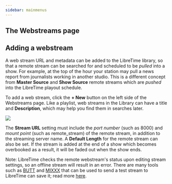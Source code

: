 ```yaml
---
sidebar: mainmenus
---
```


The Webstreams page
-------------------

## Adding a webstream
A web stream URL and metadata can be added to the LibreTime library, so that a remote stream can be searched for and scheduled to be *pulled* into a show. For example, at the top of the hour your station may pull a news report from journalists working in another studio. This is a different concept from **Master Source** and **Show Source** remote streams which are *pushed* into the LibreTime playout schedule.

To add a web stream, click the **+ New** button on the left side of the Webstreams page. Like a playlist, web streams in the Library can have a title and **Description**, which may help you find them in searches later.

![](webstream.jpg)

The **Stream URL** setting must include the *port number* (such as 8000) and *mount point* (such as remote\_stream) of the remote stream, in addition to the streaming server name. A **Default Length** for the remote stream can also be set. If the stream is added at the end of a show which becomes overbooked as a result, it will be faded out when the show ends.

Note: LibreTime checks the remote webstream's status upon editing stream settings, so an offline stream will result in an error. There are many tools such as [BUTT](https://danielnoethen.de/butt/) and [MIXXX](https://www.mixxx.org) that can be used to send a test stream to LibreTime can save it; read more [here](../live-shows-with-mixxx/index.md).
